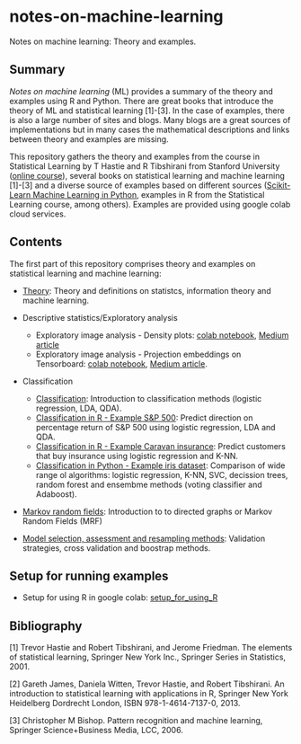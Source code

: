 # notes-on-machine-learning

Notes on machine learning: Theory and examples.

## Summary

*Notes on machine learning* (ML) provides a summary of the theory and examples using R and Python. There are great books that introduce the theory of ML and statistical learning [1]-[3]. In the case of examples, there is also a large number of sites and blogs. Many blogs are a great sources of implementations but in many cases the mathematical descriptions and links between theory and examples are missing.    

This repository gathers the theory and examples from the course in Statistical Learning by T Hastie and R Tibshirani from Stanford University ([online course](https://online.stanford.edu/courses/sohs-ystatslearning-statistical-learning)), several books on statistical learning and machine learning [1]-[3] and a diverse source of examples based on different sources ([Scikit-Learn Machine Learning in Python](https://scikit-learn.org/stable), examples in R from the Statistical Learning course, among others). Examples are provided using google colab cloud services. 

## Contents
The first part of this repository comprises theory and examples on statistical learning and machine learning: 

* [Theory](https://colab.research.google.com/drive/1R5NFTzQqUwz01_1kFdB713auQU-fOgLR#scrollTo=mV7Ze-DFpsbd): Theory and definitions on statistcs, information theory and machine learning. 

* Descriptive statistics/Exploratory analysis
    *   Exploratory image analysis - Density plots: [colab notebook](https://github.com/jabascal/notes-on-machine-learning/blob/master/exploratory_analysis_histograms.ipynb), [Medium article](https://medium.com/@juanabascal78/exploratory-image-analysis-part-1-advanced-density-plots-19b255075dbd)
    *   Exploratory image analysis - Projection embeddings on Tensorboard: [colab notebook](https://github.com/jabascal/notes-on-machine-learning/blob/master/exploratory_analysis_embedding_tb.ipynb), [Medium article](). 


* Classification
    *   [Classification](https://colab.research.google.com/drive/1JFIdH2KGtlHSKJX5TsnMMzlYmZetrqXx?usp=sharing): Introduction to classification methods (logistic regression, LDA, QDA). 
    *   [Classification in R - Example S&P 500](https://colab.research.google.com/drive/1ji_5NzWL_JmrKGSTy49k-5i4PF0glwWO#scrollTo=8bE8yP1Ohf0B): Predict direction on percentage return of S&P 500 using logistic regression, LDA and QDA.  
    *   [Classification in R - Example Caravan insurance](https://colab.research.google.com/drive/1EzIgorpz0mj6KkgOfasdNXkL-Rrypf-1#scrollTo=8bE8yP1Ohf0B): Predict customers that buy insurance using logistic regression and K-NN. 
    *   [Classification in Python - Example iris dataset](https://colab.research.google.com/drive/11icBQQRi2R2GsmrUgblNEi0fgVrSjLY8#scrollTo=8bE8yP1Ohf0B): Comparison of wide range ol algorithms: logistic regression, K-NN, SVC, decission trees, random forest and ensembme methods (voting classifier and Adaboost). 

* [Markov random fields](https://colab.research.google.com/drive/1kS0iExQAe6P0TJ1RADAqFtxzU2Iscm77?usp=sharing): Introduction to to directed graphs or Markov Random Fields (MRF)

* [Model selection, assessment and resampling methods](https://colab.research.google.com/drive/1kDbgbdCwlgUOSB1QM6d97mlT9FUOiOb7#scrollTo=hEA06EZ9eVEF&line=1&uniqifier=1): Validation strategies, cross validation and boostrap methods. 

## Setup for running examples
*   Setup for using R in google colab: [setup_for_using_R](https://colab.research.google.com/drive/1n-sSjdtflSvF5nPoe0qvSFRtfk_XfImf?usp=sharing)

## Bibliography
[1] Trevor Hastie and Robert Tibshirani, and Jerome Friedman. The elements of statistical learning, Springer New York Inc., Springer Series in Statistics, 2001. 

[2] Gareth James, Daniela Witten, Trevor Hastie, and Robert Tibshirani. An introduction to statistical learning with applications in R, Springer New York Heidelberg Dordrecht London, ISBN 978-1-4614-7137-0, 2013.

[3] Christopher M Bishop. Pattern recognition and machine learning, Springer Science+Business Media, LCC, 2006.